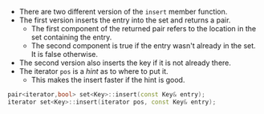 - There are two different version of the `insert` member function.
- The first version inserts the entry into the set and returns a pair.
	- The first component of the returned pair refers to the location in the set containing the entry.
	- The second component is true if the entry wasn't already in the set. It is false otherwise.
- The second version also inserts the key if it is not already there.
- The iterator `pos` is a *hint* as to where to put it.
	- This makes the insert faster if the hint is good.
```c++
pair<iterator,bool> set<Key>::insert(const Key& entry); 
iterator set<Key>::insert(iterator pos, const Key& entry);
```